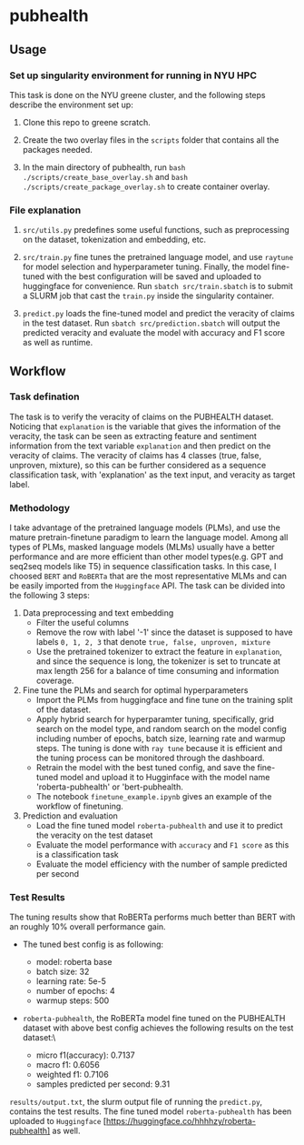 # pubhealth

## Usage
### Set up singularity environment for running in NYU HPC
This task is done on the NYU greene cluster, and the following steps describe the environment set up:
1. Clone this repo to greene scratch.

2. Create the two overlay files in the `scripts` folder that contains all the packages needed.

3. In the main directory of pubhealth, run `bash ./scripts/create_base_overlay.sh` and `bash ./scripts/create_package_overlay.sh` to create container overlay.

### File explanation
1. `src/utils.py` predefines some useful functions, such as preprocessing on the dataset, tokenization and embedding, etc.

2. `src/train.py` fine tunes the pretrained language model, and use `raytune` for model selection and hyperparameter tuning. Finally, the model fine-tuned with the best configuration will be saved and uploaded to huggingface for convenience. Run `sbatch src/train.sbatch` is to submit a SLURM job that cast the `train.py` inside the singularity container.

3. `predict.py` loads the fine-tuned model and predict the veracity of claims in the test dataset. Run `sbatch src/prediction.sbatch` will output the predicted veracity and evaluate the model with accuracy and F1 score as well as runtime.

## Workflow
### Task defination
The task is to verify the veracity of claims on the PUBHEALTH dataset. Noticing that `explanation` is the variable that gives the information of the veracity, the task can be seen as extracting feature and sentiment information from the text variable `explanation` and then predict on the veracity of claims. The veracity of claims has 4 classes (true, false, unproven, mixture), so this can be further considered as a sequence classification task, with 'explanation' as the text input, and veracity as target label.

### Methodology
I take advantage of the pretrained language models (PLMs), and use the mature pretrain-finetune paradigm to learn the language model. Among all types of PLMs, masked language models (MLMs) usually have a better performance and are more efficient than other model types(e.g. GPT and seq2seq models like T5) in sequence classification tasks. In this case, I choosed `BERT` and `RoBERTa` that are the most representative MLMs and can be easily imported from the `Huggingface` API. The task can be divided into the following 3 steps:
1. Data preprocessing and text embedding
    - Filter the useful columns
    - Remove the row with label '-1' since the dataset is supposed to have labels `0, 1, 2, 3` that denote `true, false, unproven, mixture`
    - Use the pretrained tokenizer to extract the feature in `explanation`, and since the sequence is long, the tokenizer is set to truncate at max length 256 for a balance of time consuming and information coverage.
2. Fine tune the PLMs and search for optimal hyperparameters
    - Import the PLMs from huggingface and fine tune on the training split of the dataset.
    - Apply hybrid search for hyperparamter tuning, specifically, grid search on the model type, and random search on the model config including number of epochs, batch size, learning rate and warmup steps. The tuning is done with `ray tune` because it is efficient and the tuning process can be monitored through the dashboard.
    - Retrain the model with the best tuned config, and save the fine-tuned model and upload it to Hugginface with the model name 'roberta-pubhealth' or 'bert-pubhealth.
    - The notebook `finetune_example.ipynb` gives an example of the workflow of finetuning.
3. Prediction and evaluation
    - Load the fine tuned model `roberta-pubhealth` and use it to predict the veracity on the test dataset
    - Evaluate the model performance  with `accuracy` and `F1 score` as this is a classification task
    - Evaluate the model efficiency with the number of sample predicted per second

### Test Results
The tuning results show that RoBERTa performs much better than BERT with an roughly 10% overall performance gain.

- The tuned best config is as following:
    - model: roberta base
    - batch size: 32
    - learning rate: 5e-5
    - number of epochs: 4
    - warmup steps: 500

- `roberta-pubhealth`, the RoBERTa model fine tuned on the PUBHEALTH dataset with above best config achieves the following results on the test dataset:\
    - micro f1(accuracy): 0.7137
    - macro f1: 0.6056
    - weighted f1: 0.7106
    - samples predicted per second: 9.31 

`results/output.txt`, the slurm output file of running the `predict.py`, contains the test results. The fine tuned model `roberta-pubhealth` has been uploaded to `Huggingface` [https://huggingface.co/hhhhzy/roberta-pubhealth] as well.
